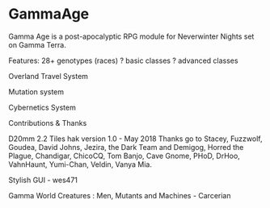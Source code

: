 # GammaAge
Gamma Age is a post-apocalyptic RPG module for Neverwinter Nights set on Gamma Terra.

Features:
28+ genotypes (races)
? basic classes
? advanced classes

Overland Travel System

Mutation system

Cybernetics System




Contributions & Thanks

D20mm 2.2 Tiles hak version 1.0 - May 2018
Thanks go to Stacey, Fuzzwolf, Goudea, David Johns, Jezira, the Dark Team and Demigog, Horred the Plague, Chandigar, ChicoCQ, Tom Banjo, Cave Gnome, PHoD, DrHoo, VahnHaunt, Yumi-Chan, Veldin, Vanya Mia.

Stylish GUI - wes471

Gamma World Creatures : Men, Mutants and Machines - Carcerian
